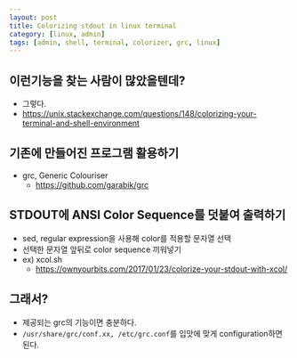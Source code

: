```yaml
---
layout: post
title: Colorizing stdout in linux terminal
category: [linux, admin]
tags: [admin, shell, terminal, colorizer, grc, linux]
---
```


## 이런기능을 찾는 사람이 많았을텐데?
- 그렇다.
- https://unix.stackexchange.com/questions/148/colorizing-your-terminal-and-shell-environment

## 기존에 만들어진 프로그램 활용하기
- grc, Generic Colouriser 
  - https://github.com/garabik/grc

## STDOUT에 ANSI Color Sequence를 덧붙여 출력하기
- sed, regular expression을 사용해 color를 적용할 문자열 선택
- 선택한 문자열 앞뒤로 color sequence 끼워넣기
- ex) xcol.sh 
  - https://ownyourbits.com/2017/01/23/colorize-your-stdout-with-xcol/

## 그래서?
- 제공되는 grc의 기능이면 충분하다.
- `/usr/share/grc/conf.xx, /etc/grc.conf`를 입맛에 맞게 configuration하면 된다.
